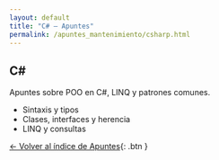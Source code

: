 ```yaml
---
layout: default
title: "C# — Apuntes"
permalink: /apuntes_mantenimiento/csharp.html
---
```


## C#

Apuntes sobre POO en C#, LINQ y patrones comunes.

- Sintaxis y tipos
- Clases, interfaces y herencia
- LINQ y consultas

[← Volver al índice de Apuntes](/apuntes/index.html){: .btn }
